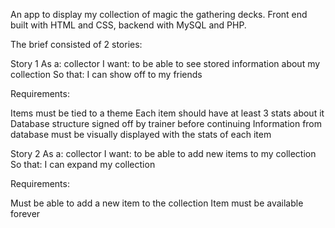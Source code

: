 An app to display my collection of magic the gathering decks. Front end built with HTML and CSS, backend with MySQL and PHP.

The brief consisted of 2 stories:

Story 1
As a: collector
I want: to be able to see stored information about my collection
So that: I can show off to my friends

Requirements:

Items must be tied to a theme
Each item should have at least 3 stats about it
Database structure signed off by trainer before continuing
Information from database must be visually displayed with the stats of each item


Story 2
As a: collector
I want: to be able to add new items to my collection
So that: I can expand my collection

Requirements:

Must be able to add a new item to the collection
Item must be available forever

